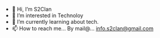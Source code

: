 - 👋 Hi, I’m S2Clan
- 👀 I’m interested in Technoloy
- 🌱 I’m currently learning about tech.
- 📫 How to reach me... By mail@... info.s2clan@gmail.com

<!---
S2Clan/S2Clan is a ✨ special ✨ repository because its `README.md` (this file) appears on your GitHub profile.
You can click the Preview link to take a look at your changes.
--->
